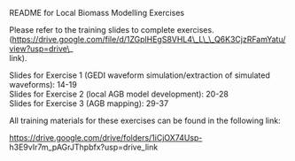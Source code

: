 README for Local Biomass Modelling Exercises

Please refer to the training slides to complete exercises.  
(https://drive.google.com/file/d/1ZGplHEgS8VHL4\_L\_\_Q6K3CjzRFamYatu/view?usp=drive\_  
link).

Slides for Exercise 1 (GEDI waveform simulation/extraction of simulated waveforms): 14-19  
Slides for Exercise 2 (local AGB model development): 20-28  
Slides for Exercise 3 (AGB mapping): 29-37

All training materials for these exercises can be found in the following link:

https://drive.google.com/drive/folders/1iCjOX74Usp-  
h3E9vIr7m\_pAGrJThpbfx?usp=drive\_link  
